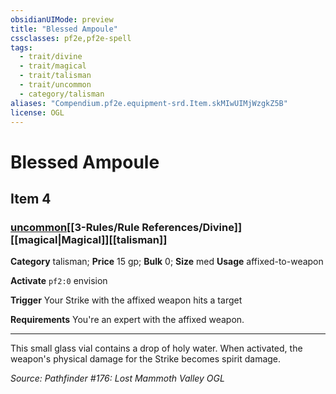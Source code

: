 ```yaml
---
obsidianUIMode: preview
title: "Blessed Ampoule"
cssclasses: pf2e,pf2e-spell
tags:
  - trait/divine
  - trait/magical
  - trait/talisman
  - trait/uncommon
  - category/talisman
aliases: "Compendium.pf2e.equipment-srd.Item.skMIwUIMjWzgkZ5B"
license: OGL
---
```

# Blessed Ampoule
## Item 4
### [uncommon](uncommon.md "Uncommon Rarity Trait")[[3-Rules/Rule References/Divine]][[magical|Magical]][[talisman]]

**Category** talisman; 
**Price** 15 gp; 
**Bulk** 0; **Size** med
**Usage** affixed-to-weapon

**Activate** `pf2:0` envision

**Trigger** Your Strike with the affixed weapon hits a target

**Requirements** You're an expert with the affixed weapon.

* * *

This small glass vial contains a drop of holy water. When activated, the weapon's physical damage for the Strike becomes spirit damage.

*Source: Pathfinder #176: Lost Mammoth Valley*
*OGL*